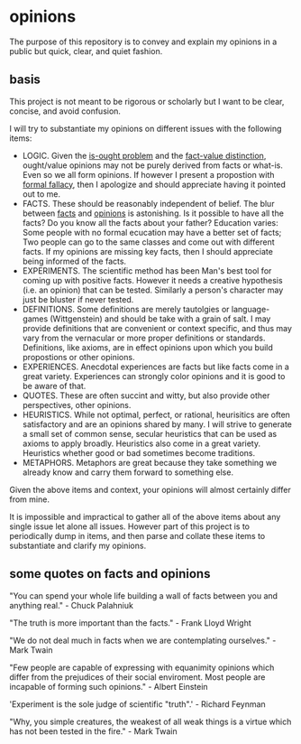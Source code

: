 # opinions

The purpose of this repository is to convey and explain my opinions in a public but quick, clear, and quiet fashion.

## basis

This project is not meant to be rigorous or scholarly but I want to be clear, concise, and avoid confusion.

I will try to substantiate my opinions on different issues with the following items:

- LOGIC. Given the [is-ought problem](https://en.wikipedia.org/wiki/Is%E2%80%93ought_problem) and the [fact-value distinction](https://en.wikipedia.org/wiki/Fact%E2%80%93value_distinction), ought/value opinions may not be purely derived from facts or what-is. Even so we all form opinions. If however I present a propostion with [formal fallacy](https://en.wikipedia.org/wiki/Formal_fallacy), then I apologize and should appreciate having it pointed out to me.
- FACTS. These should be reasonably independent of belief. The blur between [facts](https://en.wikipedia.org/wiki/Fact) and [opinions](https://en.wikipedia.org/wiki/Opinion) is astonishing. Is it possible to have all the facts? Do you know all the facts about your father? Education varies: Some people with no formal ecucation may have a better set of facts; Two people can go to the same classes and come out with different facts. If my opinions are missing key facts, then I should appreciate being informed of the facts.
- EXPERIMENTS. The scientific method has been Man's best tool for coming up with positive facts. However it needs a creative hypothesis (i.e. an opinion) that can be tested. Similarly a person's character may just be bluster if never tested.
- DEFINITIONS. Some definitions are merely tautolgies or language-games (Wittgenstein) and should be take with a grain of salt. I may provide definitions that are convenient or context specific, and thus may vary from the vernacular or more proper definitions or standards. Definitions, like axioms, are in effect opinions upon which you build propostions or other opinions.
- EXPERIENCES. Anecdotal experiences are facts but like facts come in a great variety. Experiences can strongly color opinions and it is good to be aware of that.
- QUOTES. These are often succint and witty, but also provide other perspectives, other opinions.
- HEURISTICS. While not optimal, perfect, or rational, heurisitics are often satisfactory and are an opinions shared by many. I will strive to generate a small set of common sense, secular heuristics that can be used as axioms to apply broadly. Heuristics also come in a great variety. Heuristics whether good or bad sometimes become traditions.
- METAPHORS. Metaphors are great because they take something we already know and carry them forward to something else.

Given the above items and context, your opinions will almost certainly differ from mine.

It is impossible and impractical to gather all of the above items about any single issue let alone all issues. However part of this project is to periodically dump in items, and then parse and collate these items to substantiate and clarify my opinions.

## some quotes on facts and opinions

"You can spend your whole life building a wall of facts between you and anything real." - Chuck Palahniuk

"The truth is more important than the facts." - Frank Lloyd Wright

"We do not deal much in facts when we are contemplating ourselves." - Mark Twain

"Few people are capable of expressing with equanimity opinions which differ from the prejudices of their social enviroment. Most people are incapable of forming such opinions." - Albert Einstein

'Experiment is the sole judge of scientific "truth".' - Richard Feynman

"Why, you simple creatures, the weakest of all weak things is a virtue which has not been tested in the fire." - Mark Twain
